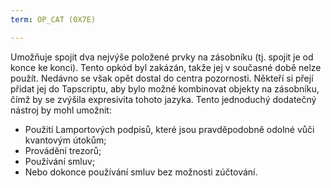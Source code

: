 ```yaml
---
term: OP_CAT (0X7E)

---
```

Umožňuje spojit dva nejvýše položené prvky na zásobníku (tj. spojit je od konce ke konci). Tento opkód byl zakázán, takže jej v současné době nelze použít. Nedávno se však opět dostal do centra pozornosti. Někteří si přejí přidat jej do Tapscriptu, aby bylo možné kombinovat objekty na zásobníku, čímž by se zvýšila expresivita tohoto jazyka. Tento jednoduchý dodatečný nástroj by mohl umožnit:


- Použití Lamportových podpisů, které jsou pravděpodobně odolné vůči kvantovým útokům;
- Provádění trezorů;
- Používání smluv;
- Nebo dokonce používání smluv bez možnosti zúčtování.